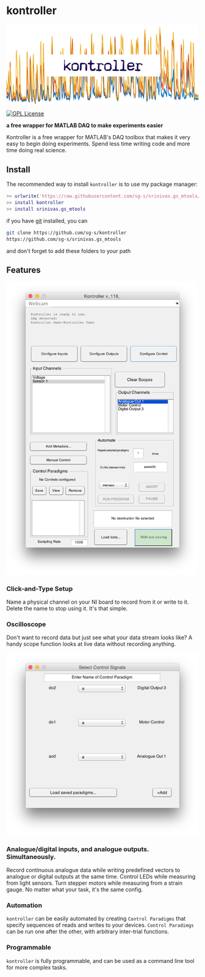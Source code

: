 # kontroller

![](images/title.png)

[![GPL License](http://img.shields.io/badge/license-GPL-blue.svg?style=flat)](http://opensource.org/licenses/GPL-3.0)

**a free wrapper for MATLAB DAQ to make experiments easier**

Kontroller is a free wrapper for MATLAB's DAQ toolbox that makes it very easy to begin doing experiments. Spend less time writing code and more time doing real science. 

## Install

The recommended way to install `kontroller` is to use my package manager:

```matlab
>> urlwrite('https://raw.githubusercontent.com/sg-s/srinivas.gs_mtools/master/install.m','install.m'); 
>> install kontroller
>> install srinivas.gs_mtools
```
if you have [git]() installed, you can 

```bash
git clone https://github.com/sg-s/kontroller
https://github.com/sg-s/srinivas.gs_mtools
```
and don't forget to add these folders to your path

## Features

![](images/main.png)


### Click-and-Type Setup

Name a physical channel on your NI board to record from it or write to it. Delete the name to stop using it. It's that simple.

### Oscilloscope

Don't want to record data but just see what your data stream looks like? A handy scope function looks at live data without recording anything.

![](images/control.png)

### Analogue/digital inputs, and analogue outputs. Simultaneously.

Record continuous analogue data while writing predefined vectors to analogue or digital outputs at the same time. Control LEDs while measuring from light sensors. Turn stepper motors while measuring from a strain gauge. No matter what your task, it's the same config.

### Automation 

`kontroller` can be easily automated by creating `Control Paradigms` that specify sequences of reads and writes to your devices. `Control Paradimgs` can be run one after the other, with arbitrary inter-trial functions. 

### Programmable 

`kontroller` is fully programmable, and can be used as a command line tool for more complex tasks. 

